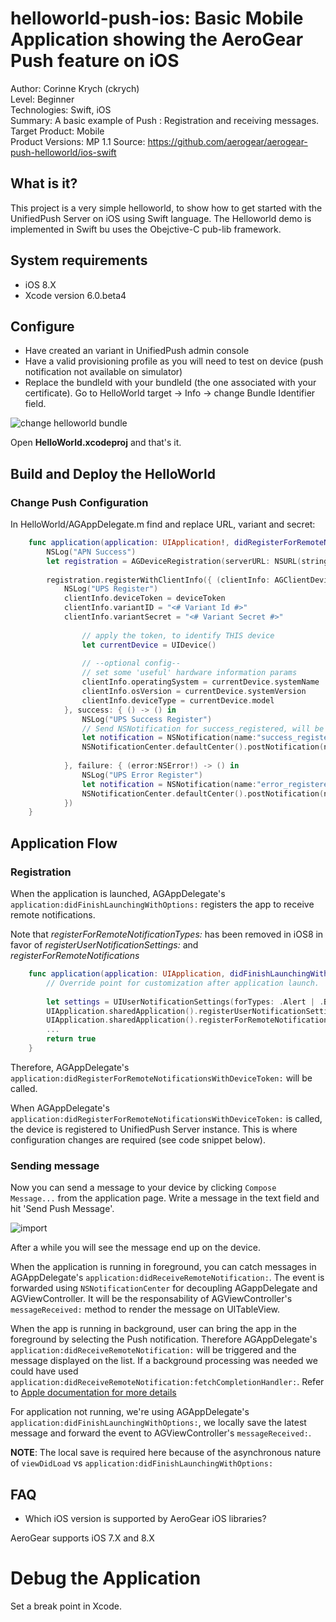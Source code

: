 helloworld-push-ios: Basic Mobile Application showing the AeroGear Push feature on iOS
======================================================================================
Author: Corinne Krych (ckrych)  
Level: Beginner  
Technologies: Swift, iOS  
Summary: A basic example of Push : Registration and receiving messages.  
Target Product: Mobile  
Product Versions: MP 1.1
Source: https://github.com/aerogear/aerogear-push-helloworld/ios-swift

What is it?
-----------

This project is a very simple helloworld, to show how to get started with the UnifiedPush Server on iOS using Swift language. The Helloworld demo is implemented in Swift bu uses the Obejctive-C pub-lib framework.

System requirements
-------------------
- iOS 8.X
- Xcode version 6.0.beta4

Configure
---------
* Have created an variant in UnifiedPush admin console
* Have a valid provisioning profile as you will need to test on device (push notification not available on simulator)
* Replace the bundleId with your bundleId (the one associated with your certificate).
Go to HelloWorld target -> Info -> change Bundle Identifier field.

![change helloworld bundle](doc/change-helloworld-bundle.png)

Open **HelloWorld.xcodeproj** and that's it.

Build and Deploy the HelloWorld
-------------------------------

### Change Push Configuration

In HelloWorld/AGAppDelegate.m find and replace URL, variant and secret:

```swift
    func application(application: UIApplication!, didRegisterForRemoteNotificationsWithDeviceToken deviceToken: NSData!) {
        NSLog("APN Success")
        let registration = AGDeviceRegistration(serverURL: NSURL(string: "<# URL of the running AeroGear UnifiedPush Server #>"))
        
        registration.registerWithClientInfo({ (clientInfo: AGClientDeviceInformation!) -> () in
            NSLog("UPS Register")
            clientInfo.deviceToken = deviceToken
            clientInfo.variantID = "<# Variant Id #>"
            clientInfo.variantSecret = "<# Variant Secret #>"
            
                // apply the token, to identify THIS device
                let currentDevice = UIDevice()
            
                // --optional config--
                // set some 'useful' hardware information params
                clientInfo.operatingSystem = currentDevice.systemName
                clientInfo.osVersion = currentDevice.systemVersion
                clientInfo.deviceType = currentDevice.model
            }, success: { () -> () in
                NSLog("UPS Success Register")
                // Send NSNotification for success_registered, will be handle by registered AGViewController
                let notification = NSNotification(name:"success_registered", object: nil)
                NSNotificationCenter.defaultCenter().postNotification(notification)
                
            }, failure: { (error:NSError!) -> () in
                NSLog("UPS Error Register")
                let notification = NSNotification(name:"error_registered", object: nil)
                NSNotificationCenter.defaultCenter().postNotification(notification)
            })
    }

```


Application Flow
----------------------

### Registration

When the application is launched, AGAppDelegate's ```application:didFinishLaunchingWithOptions:``` registers the app to receive remote notifications. 

Note that _registerForRemoteNotificationTypes:_ has been removed in iOS8 in favor of _registerUserNotificationSettings:_ and _registerForRemoteNotifications_

```swift
    func application(application: UIApplication, didFinishLaunchingWithOptions launchOptions: NSDictionary?) -> Bool {
        // Override point for customization after application launch.
        
        let settings = UIUserNotificationSettings(forTypes: .Alert | .Badge | .Sound, categories: nil)
        UIApplication.sharedApplication().registerUserNotificationSettings(settings)
        UIApplication.sharedApplication().registerForRemoteNotifications()
        ...
        return true
    }
```

Therefore, AGAppDelegate's ```application:didRegisterForRemoteNotificationsWithDeviceToken:``` will be called.

When AGAppDelegate's ```application:didRegisterForRemoteNotificationsWithDeviceToken:``` is called, the device is registered to UnifiedPush Server instance. This is where configuration changes are required (see code snippet below).

### Sending message
Now you can send a message to your device by clicking `Compose Message...` from the application page. Write a message in the text field and hit 'Send Push Message'. 

![import](../cordova/doc/compose-message.png)

After a while you will see the message end up on the device. 

When the application is running in foreground, you can catch messages in AGAppDelegate's  ```application:didReceiveRemoteNotification:```. The event is forwarded using ```NSNotificationCenter``` for decoupling AGappDelegate and AGViewController. It will be the responsability of AGViewController's ```messageReceived:``` method to render the message on UITableView.

When the app is running in background, user can bring the app in the foreground by selecting the Push notification. Therefore AGAppDelegate's  ```application:didReceiveRemoteNotification:``` will be triggered and the message displayed on the list. If a background processing was needed we could have used ```application:didReceiveRemoteNotification:fetchCompletionHandler:```. Refer to [Apple documentation for more details](https://developer.apple.com/library/ios/documentation/uikit/reference/UIApplicationDelegate_Protocol/Reference/Reference.html#//apple_ref/occ/intfm/UIApplicationDelegate/application:didReceiveRemoteNotification:fetchCompletionHandler:)

For application not running, we're using AGAppDelegate's ```application:didFinishLaunchingWithOptions:```, we locally save the latest message and forward the event to AGViewController's ```messageReceived:```.

**NOTE**: The local save is required here because of the asynchronous nature of ```viewDidLoad``` vs ```application:didFinishLaunchingWithOptions:```


FAQ
--------------------

* Which iOS version is supported by AeroGear iOS libraries?

AeroGear supports iOS 7.X and 8.X


Debug the Application
=====================

Set a break point in Xcode.
